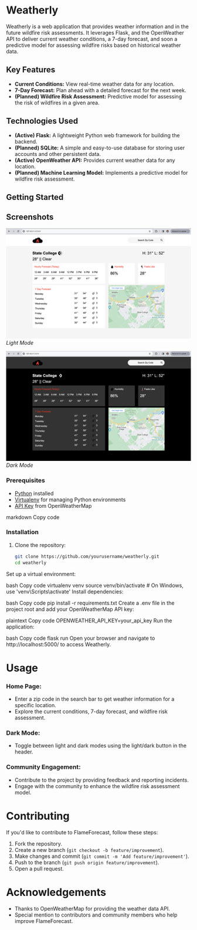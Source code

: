 # Weatherly

Weatherly is a web application that provides weather information and in the future wildfire risk assessments. It leverages Flask, and the OpenWeather API to deliver current weather conditions, a 7-day forecast, and soon a predictive model for assessing wildfire risks based on historical weather data.

## Key Features

- **Current Conditions:** View real-time weather data for any location.
- **7-Day Forecast:** Plan ahead with a detailed forecast for the next week.
- **(Planned) Wildfire Risk Assessment:** Predictive model for assessing the risk of wildfires in a given area.

## Technologies Used

- **(Active) Flask:** A lightweight Python web framework for building the backend.
- **(Planned) SQLite:** A simple and easy-to-use database for storing user accounts and other persistent data.
- **(Active) OpenWeather API:** Provides current weather data for any location.
- **(Planned) Machine Learning Model:** Implements a predictive model for wildfire risk assessment.

## Getting Started

## Screenshots

![Screenshot 1](/weatherlyshot2.png)
*Light Mode*

![Screenshot 2](/weatherlyshot1.png)
*Dark Mode*

### Prerequisites

- [Python](https://www.python.org/) installed
- [Virtualenv](https://pypi.org/project/virtualenv/) for managing Python environments
- [API Key](https://openweathermap.org/appid) from OpenWeatherMap

markdown
Copy code
### Installation

1. Clone the repository:

   ```bash
   git clone https://github.com/yourusername/weatherly.git
   cd weatherly
Set up a virtual environment:

bash
Copy code
virtualenv venv
source venv/bin/activate  # On Windows, use 'venv\Scripts\activate'
Install dependencies:

bash
Copy code
pip install -r requirements.txt
Create a .env file in the project root and add your OpenWeatherMap API key:

plaintext
Copy code
OPENWEATHER_API_KEY=your_api_key
Run the application:

bash
Copy code
flask run
Open your browser and navigate to http://localhost:5000/ to access Weatherly.

# Usage

### Home Page:

- Enter a zip code in the search bar to get weather information for a specific location.
- Explore the current conditions, 7-day forecast, and wildfire risk assessment.

### Dark Mode:

- Toggle between light and dark modes using the light/dark button in the header.

### Community Engagement:

- Contribute to the project by providing feedback and reporting incidents.
- Engage with the community to enhance the wildfire risk assessment model.

# Contributing

If you'd like to contribute to FlameForecast, follow these steps:

1. Fork the repository.
2. Create a new branch (`git checkout -b feature/improvement`).
3. Make changes and commit (`git commit -m 'Add feature/improvement'`).
4. Push to the branch (`git push origin feature/improvement`).
5. Open a pull request.

# Acknowledgements

- Thanks to OpenWeatherMap for providing the weather data API.
- Special mention to contributors and community members who help improve FlameForecast.

